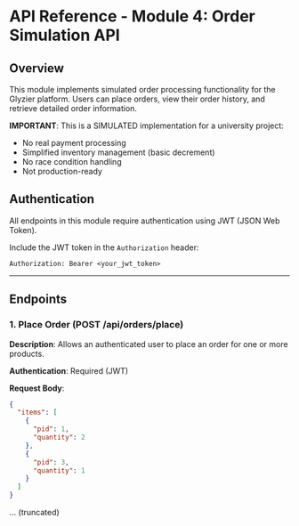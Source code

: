 # API Reference - Module 4: Order Simulation API

## Overview
This module implements simulated order processing functionality for the Glyzier platform. Users can place orders, view their order history, and retrieve detailed order information.

**IMPORTANT**: This is a SIMULATED implementation for a university project:
- No real payment processing
- Simplified inventory management (basic decrement)
- No race condition handling
- Not production-ready

## Authentication
All endpoints in this module require authentication using JWT (JSON Web Token).

Include the JWT token in the `Authorization` header:
```
Authorization: Bearer <your_jwt_token>
```

---

## Endpoints

### 1. Place Order (POST /api/orders/place)

**Description**: Allows an authenticated user to place an order for one or more products.

**Authentication**: Required (JWT)

**Request Body**:
```json
{
  "items": [
    {
      "pid": 1,
      "quantity": 2
    },
    {
      "pid": 3,
      "quantity": 1
    }
  ]
}
```

... (truncated)